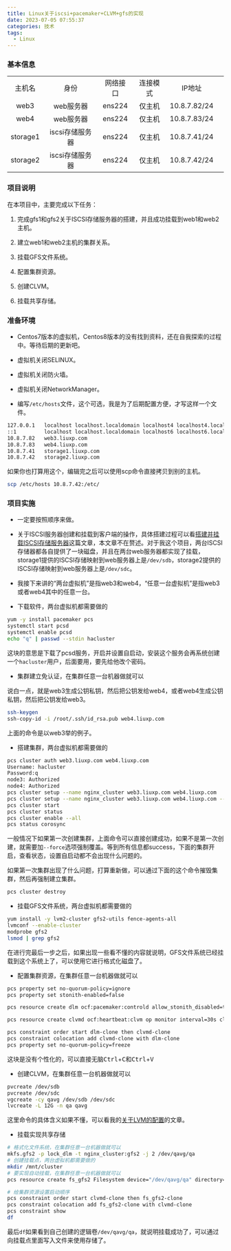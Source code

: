 ```yaml
---
title: Linux关于iscsi+pacemaker+CLVM+gfs的实现
date: 2023-07-05 07:55:37
categories: 技术
tags:
  - Linux
---
```


### 基本信息

|||||||
|:-:|:-:|:-:|:-:|:-:|:-:|
|主机名|身份|网络接口|连接模式|IP地址|
|web3|web服务器|ens224|仅主机|10.8.7.82/24|
|web4|web服务器|ens224|仅主机|10.8.7.83/24|
|storage1|iscsi存储服务器|ens224|仅主机|10.8.7.41/24|
|storage2|iscsi存储服务器|ens224|仅主机|10.8.7.42/24|

### 项目说明

在本项目中，主要完成以下任务：

1. 完成gfs1和gfs2关于ISCSI存储服务器的搭建，并且成功挂载到web1和web2主机。

<!-- more -->

2. 建立web1和web2主机的集群关系。

3. 挂载GFS文件系统。

4. 配置集群资源。

5. 创建CLVM。

6. 挂载共享存储。

### 准备环境

* Centos7版本的虚拟机，Centos8版本的没有找到资料，还在自我探索的过程中。等待后期的更新吧。

* 虚拟机关闭SELINUX。

* 虚拟机关闭防火墙。

* 虚拟机关闭NetworkManager。

* 编写`/etc/hosts`文件，这个可选，我是为了后期配置方便，才写这样一个文件。

```bash
127.0.0.1   localhost localhost.localdomain localhost4 localhost4.localdomain4
::1         localhost localhost.localdomain localhost6 localhost6.localdomain6
10.8.7.82   web3.liuxp.com
10.8.7.83   web4.liuxp.com
10.8.7.41   storage1.liuxp.com
10.8.7.42   storage2.liuxp.com
```

如果你也打算用这个，编辑完之后可以使用scp命令直接拷贝到别的主机。

```bash
scp /etc/hosts 10.8.7.42:/etc/
```

### 项目实施

* 一定要按照顺序来做。

* 关于ISCSI服务器创建和挂载到客户端的操作，具体搭建过程可以看[搭建并挂载ISCSI存储服务器](https://nustarain.gitee.io/2023/07/04/ISCSI/)这篇文章，本文章不在赘述。对于我这个项目，两台ISCSI存储器都各自提供了一块磁盘，并且在两台web服务器都实现了挂载，storage1提供的ISCSI存储映射到web服务器上是`/dev/sdb`，storage2提供的ISCSI存储映射到web服务器上是`/dev/sdc`。

* 我接下来讲的“两台虚拟机”是指web3和web4，“任意一台虚拟机”是指web3或者web4其中的任意一台。

* 下载软件，两台虚拟机都需要做的

```bash
yum -y install pacemaker pcs
systemctl start pcsd
systemctl enable pcsd
echo "q" | passwd --stdin hacluster
```

这块的意思是下载了pcsd服务，开启并设置自启动，安装这个服务会再系统创建一个`hacluster`用户，后面要用，要先给他改个密码。

* 集群建立免认证，在集群任意一台机器做就可以

说白一点，就是web3生成公钥私钥，然后把公钥发给web4，或者web4生成公钥私钥，然后把公钥发给web3。

```bash
ssh-keygen
ssh-copy-id -i /root/.ssh/id_rsa.pub web4.liuxp.com
```

上面的命令是以web3举的例子。

* 搭建集群，两台虚拟机都需要做的

```bash 折叠代码
pcs cluster auth web3.liuxp.com web4.liuxp.com
Username: hacluster
Password:q
node3: Authorized
node4: Authorized
pcs cluster setup --name nginx_cluster web3.liuxp.com web4.liuxp.com
pcs cluster setup --name nginx_cluster web3.liuxp.com web4.liuxp.com --force # 如果报错就强制执行进行覆盖
pcs cluster start
pcs cluster status
pcs cluster enable --all
pcs status corosync
```

一般情况下如果第一次创建集群，上面命令可以直接创建成功，如果不是第一次创建，就需要加`--force`选项强制覆盖。等到所有信息都success，下面的集群开启，查看状态，设置自启动都不会出现什么问题的。

如果第一次集群出现了什么问题，打算重新做，可以通过下面的这个命令摧毁集群，然后再强制建立集群。

```bash
pcs cluster destroy
```

* 挂载GFS文件系统，两台虚拟机都需要做的

```bash
yum install -y lvm2-cluster gfs2-utils fence-agents-all
lvmconf --enable-cluster
modprobe gfs2
lsmod | grep gfs2 
```

在进行完最后一步之后，如果出现一些看不懂的内容就说明，GFS文件系统已经挂载到这个系统上了，可以使用它进行格式化磁盘了。

* 配置集群资源，在集群任意一台机器做就可以

```bash
pcs property set no-quorum-policy=ignore
pcs property set stonith-enabled=false

pcs resource create dlm ocf:pacemaker:controld allow_stonith_disabled=true op monitor interval=30s clone interleave=true ordered=true

pcs resource create clvmd ocf:heartbeat:clvm op monitor interval=30s clone interleave=true ordered=true

pcs constraint order start dlm-clone then clvmd-clone
pcs constraint colocation add clvmd-clone with dlm-clone
pcs property set no-quorum-policy=freeze
```

这块是没有个性化的，可以直接无脑<kbd>Ctrl</kbd>+<kbd>C</kbd>和<kbd>Ctrl</kbd>+<kbd>V</kbd>

* 创建CLVM，在集群任意一台机器做就可以

```bash
pvcreate /dev/sdb
pvcreate /dev/sdc
vgcreate -cy qavg /dev/sdb /dev/sdc
lvcreate -L 12G -n qa qavg
```

这里命令的具体含义如果不懂，可以看我的[关于LVM的配置](https://nustarain.gitee.io/2023/07/04/LVM/)的文章。

* 挂载实现共享存储

```bash 折叠代码
# 格式化文件系统，在集群任意一台机器做就可以
mkfs.gfs2 -p lock_dlm -t nginx_cluster:gfs2 -j 2 /dev/qavg/qa
# 创建挂载点，两台虚拟机都需要做的
mkdir /mnt/cluster
# 要实现自动挂载，在集群任意一台机器做就可以
pcs resource create fs_gfs2 Filesystem device="/dev/qavg/qa" directory="/mnt/cluster" fstype="gfs2" options="noatime,nodiratime" op monitor interval=10s clone interleave=true

# 给集群资源设置启动顺序
pcs constraint order start clvmd-clone then fs_gfs2-clone
pcs constraint colocation add fs_gfs2-clone with clvmd-clone
pcs constraint show
df
```

最后`df`如果看到自己创建的逻辑卷`/dev/qavg/qa`，就说明挂载成功了，可以通过向挂载点里面写入文件来使用存储了。